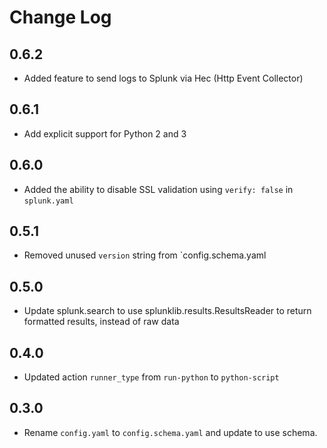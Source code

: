 # Change Log

## 0.6.2

- Added feature to send logs to Splunk via Hec (Http Event Collector)

## 0.6.1

- Add explicit support for Python 2 and 3

## 0.6.0

- Added the ability to disable SSL validation using `verify: false` in `splunk.yaml`

## 0.5.1

- Removed unused `version` string from `config.schema.yaml
 
## 0.5.0

- Update splunk.search to use splunklib.results.ResultsReader to return formatted results,
  instead of raw data

## 0.4.0

- Updated action `runner_type` from `run-python` to `python-script`

## 0.3.0

- Rename `config.yaml` to `config.schema.yaml` and update to use schema.

